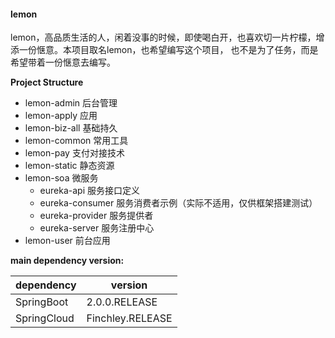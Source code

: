 #### lemon

lemon，高品质生活的人，闲着没事的时候，即使喝白开，也喜欢切一片柠檬，增添一份惬意。本项目取名lemon，也希望编写这个项目，
也不是为了任务，而是希望带着一份惬意去编写。

**Project Structure**

- lemon-admin   后台管理
- lemon-apply   应用
- lemon-biz-all 基础持久
- lemon-common  常用工具
- lemon-pay     支付对接技术
- lemon-static  静态资源
- lemon-soa     微服务
    - eureka-api   服务接口定义
    - eureka-consumer 服务消费者示例（实际不适用，仅供框架搭建测试）
    - eureka-provider 服务提供者
    - eureka-server 服务注册中心
- lemon-user    前台应用


**main dependency version:**

| dependency  | version          |
| ----------- | ---------------- |
| SpringBoot  | 2.0.0.RELEASE    |                         
| SpringCloud | Finchley.RELEASE |
                                  